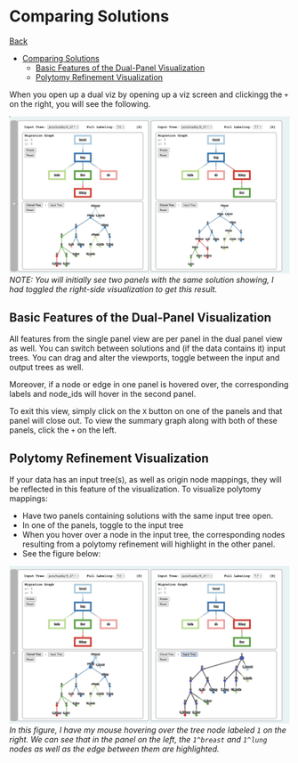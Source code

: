 # Comparing Solutions

[Back](documentation.md)

- [Comparing Solutions](#comparing-solutions)
  - [Basic Features of the Dual-Panel Visualization](#basic-features-of-the-dual-panel-visualization)
  - [Polytomy Refinement Visualization](#polytomy-refinement-visualization)

When you open up a dual viz by opening up a viz screen and clickingg the `+` on the right, you will see the following.

![dual-viz](../figures/dual-viz.jpeg)
*NOTE: You will initially see two panels with the same solution showing, I had toggled the right-side visualization to get this result.*

## Basic Features of the Dual-Panel Visualization

All features from the single panel view are per panel in the dual panel view as well. You can switch between solutions and (if the data contains it) input trees. You can drag and alter the viewports, toggle between the input and output trees as well.
  
Moreover, if a node or edge in one panel is hovered over, the corresponding labels and node_ids will hover in the second panel.
  
To exit this view, simply click on the `X` button on one of the panels and that panel will close out. To view the summary graph along with both of these panels, click the `+` on the left.

## Polytomy Refinement Visualization

If your data has an input tree(s), as well as origin node mappings, they will be reflected in this feature of the visualization. To visualize polytomy mappings:

- Have two panels containing solutions with the same input tree open.
- In one of the panels, toggle to the input tree
- When you hover over a node in the input tree, the corresponding nodes resulting from a polytomy refinement will highlight in the other panel.
- See the figure below:

![refinement](../figures/refinement.jpeg)
*In this figure, I have my mouse hovering over the tree node labeled `1` on the right. We can see that in the panel on the left, the `1^breast` and `1^lung` nodes as well as the edge between them are highlighted.*
